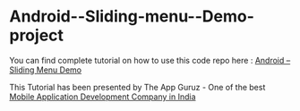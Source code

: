 Android--Sliding-menu--Demo-project
===================================


You can find complete tutorial on how to use this code repo here : <a href="http://www.theappguruz.com/tutorial/android-sliding-menu-demo/">Android – Sliding Menu Demo</a>

This Tutorial has been presented by The App Guruz - One of the best <a href="http://www.theappguruz.com/mobile-application-development/">Mobile Application Development Company in India</a>

